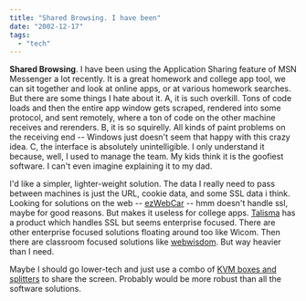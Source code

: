 ```yaml
---
title: "Shared Browsing. I have been"
date: "2002-12-17"
tags: 
  - "tech"
---
```


**Shared Browsing**. I have been using the Application Sharing feature of MSN Messenger a lot recently. It is a great homework and college app tool, we can sit together and look at online apps, or at various homework searches. But there are some things I hate about it. A, it is such overkill. Tons of code loads and then the entire app window gets scraped, rendered into some protocol, and sent remotely, where a ton of code on the other machine receives and rerenders. B, it is so squirelly. All kinds of paint problems on the receiving end -- Windows just doesn't seem that happy with this crazy idea. C, the interface is absolutely unintelligible. I only understand it because, well, I used to manage the team. My kids think it is the goofiest software. I can't even imagine explaining it to my dad.

I'd like a simpler, lighter-weight solution. The data I really need to pass between machines is just the URL, cookie data, and some SSL data i think. Looking for solutions on the web -- [ezWebCar](http://www.ezwebcar.com/Faq.asp#Co-Browsing) \-- hmm doesn't handle ssl, maybe for good reasons. But makes it useless for college apps. [Talisma](http://www.talisma.com/products/browsing.asp) has a product which handles SSL but seems enterprise focused. There are other enterprise focused solutions floating around too like Wicom. Then there are classroom focused solutions like [webwisdom](http://www.webwisdom.com/Products/vclassroom.html). But way heavier than I need.

Maybe I should go lower-tech and just use a combo of [KVM boxes and splitters](http://www.42u.com/video_splitters.htm) to share the screen. Probably would be more robust than all the software solutions.
